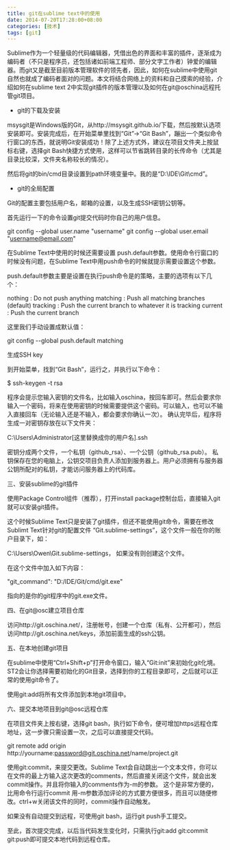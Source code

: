 ```yaml
---
title: git在sublime text中的使用
date: 2014-07-20T17:28:00+08:00
categories: [技术]
tags: [git]
---
```


Sublime作为一个轻量级的代码编辑器，凭借出色的界面和丰富的插件，逐渐成为编码者（不只是程序员，还包括诸如前端工程师、部分文字工作者）钟爱的编辑器。而git又是截至目前版本管理软件的领先者，因此，如何在sublime中使用git自然也就成了编码者面对的问题。本文将结合网络上的资料和自己摸索的经验，介绍如何在sublime text 2中实现git插件的版本管理以及如何在git@oschina远程托管git项目。

<!--more-->

- git的下载及安装

msysgit是Windows版的Git，从http://msysgit.github.io/下载，然后按默认选项安装即可。安装完成后，在开始菜单里找到“Git”->“Git Bash”，蹦出一个类似命令行窗口的东西，就说明Git安装成功！除了上述方式外，建议在项目文件夹上按鼠标右键，选择git Bash快捷方式使用，这样可以节省跳转目录的长传命令（尤其是目录比较深，文件夹名称较长的情况）。

然后将git的bin/cmd目录设置到path环境变量中。我的是“D:\IDE\Git\cmd”。

- git的全局配置

Git的配置主要包括用户名，邮箱的设置，以及生成SSH密钥公钥等。

首先运行一下的命令设置git提交代码时你自己的用户信息。

git config --global user.name "username"
git config --global user.email "username@email.com"

在Sublime Text中使用的时候还需要设置 push.default参数。使用命令行窗口的时候没有问题，在Sublime Text中用push命令的时候就提示需要设置这个参数。

push.default参数主要是设置在执行push命令是的策略，主要的选项有以下几个：

nothing : Do not push anything
matching : Push all matching branches (default)
tracking : Push the current branch to whatever it is tracking
current : Push the current branch

这里我们手动设置成默认值：

git config --global push.default matching

生成SSH key

到开始菜单，找到“Git Bash”，运行之，并执行以下命令：

$ ssh-keygen -t rsa

程序会提示您输入密钥的文件名，比如输入oschina，按回车即可。然后会要求你输入一个密码，将来在使用密钥的时候需要提供这个密码。可以输入，也可以不输入直接回车（无论输入还是不输入，都会要求你确认一次）。
确认完毕后，程序将生成一对密钥存放在以下文件夹：

C:\Users\Administrator[这里替换成你的用户名]\.ssh

密钥分成两个文件，一个私钥（github_rsa）、一个公钥（github_rsa.pub）。
私钥保存在您的电脑上，公钥交项目负责人添加到服务器上。用户必须拥有与服务器公钥所配对的私钥，才能访问服务器上的代码库。

三、安装sublime的git插件

使用Package Control组件（推荐），打开install package控制台后，直接输入git就可以安装git插件。

这个时候Sublime Text只是安装了git插件，但还不能使用git命令，需要在修改Sublimt Text针对git的配置文件 “Git.sublime-settings”，这个文件一般在你的账户目录下，如：

C:\Users\Owen\Git.sublime-settings， 如果没有则创建这个文件。

在这个文件中加入如下内容：

"git_command": "D:/IDE/Git/cmd/git.exe"

指向的是你的git程序中的git.exe文件。

四、在git@osc建立项目仓库

访问http://git.oschina.net/，注册帐号，创建一个仓库（私有、公开都可），然后访问http://git.oschina.net/keys，添加前面生成的ssh公钥。

五、在本地创建git项目

在sublime中使用“Ctrl+Shift+p”打开命令窗口，输入“Git:init”来初始化git化境。 ST2会让你选择需要初始化的Git目录，选择到你的工程目录即可，之后就可以正常的使用git命令了。

使用git:add将所有文件添加到本地git项目中。

六、提交本地项目到git@osc远程仓库

在项目文件夹上按右键，选择git bash，执行如下命令，便可增加https远程仓库地址，这一步骤只需设置一次，之后可以直接提交代码。

git remote add origin http://yourname:password@git.oschina.net/name/project.git

使用git:commit，来提交更改。Sublime Text会自动跳出一个文本文件，你可以在文件的最上方输入这次更改的comments，然后直接关闭这个文件，就会出发commit操作。并且将你输入的comments作为-m的参数。 这个是非常方便的，比用命令行运行commit 用-m参数添加评论的方式要方便很多，而且可以随便修改。ctrl+w关闭该文件的同时，commit操作自动触发。

如果没有自动提交到远程，可使用git bash，运行git push手工提交。

至此，首次提交完成，以后当代码发生变化时，只需执行git:add git:commit git:push即可提交本地代码到远程仓库。
